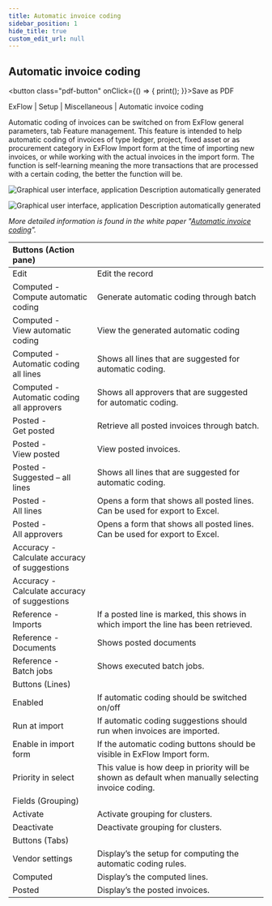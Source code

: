 ```yaml
---
title: Automatic invoice coding
sidebar_position: 1
hide_title: true
custom_edit_url: null
---
```

## Automatic invoice coding 
<button class="pdf-button" onClick={() => { print(); }}>Save as PDF</button>

ExFlow \| Setup \| Miscellaneous \| Automatic invoice coding<br/>

Automatic coding of invoices can be switched on from ExFlow general parameters, tab Feature management. This feature is intended to help automatic coding of invoices of type ledger, project, fixed asset or as procurement category in ExFlow Import form at the time of importing new invoices, or while working with the actual invoices in the import form. The function is self-learning meaning the more transactions that are processed with a certain coding, the better the function will be.<br/>

![Graphical user interface, application Description automatically generated](@site/static/img/media/image608.png)<br/>

![Graphical user interface, application Description automatically generated](@site/static/img/media/image88.png)<br/>

*More detailed information is found in the white paper "[Automatic invoice coding](https://support.signupsoftware.com/knowledgebase/article/KA-01149)".*<br/>


|Buttons (Action pane)| |
|:-|:-|
|Edit|Edit the record|
|Computed -<br/>Compute automatic coding|Generate automatic coding through batch|
|Computed -<br/>View automatic coding|View the generated automatic coding|
|Computed -<br/>Automatic coding all lines|Shows all lines that are suggested for automatic coding.|
|Computed -<br/>Automatic coding all approvers|Shows all approvers that are suggested for automatic coding.|
|Posted -<br/>Get posted|Retrieve all posted invoices through batch.|
|Posted -<br/>View posted|View posted invoices.|
|Posted -<br/>Suggested – all lines|Shows all lines that are suggested for automatic coding.|
|Posted -<br/>All lines|Opens a form that shows all posted lines. Can be used for export to Excel.|
|Posted -<br/>All approvers|Opens a form that shows all posted lines. Can be used for export to Excel.|
|Accuracy -<br/>Calculate accuracy of suggestions|
|Accuracy -<br/>Calculate accuracy of suggestions|
|Reference -<br/>Imports|If a posted line is marked, this shows in which import the line has been retrieved.|
|Reference -<br/>Documents|Shows posted documents|
|Reference -<br/>Batch jobs|Shows executed batch jobs.|
|Buttons (Lines)|
|Enabled|If automatic coding should be switched on/off|
|Run at import|If automatic coding suggestions should run when invoices are imported.|
|Enable in import form|If the automatic coding buttons should be visible in ExFlow Import form.|
|Priority in select|This value is how deep in priority will be shown as default when manually selecting invoice coding.|
|Fields (Grouping)|
|Activate|Activate grouping for clusters.|
|Deactivate|Deactivate grouping for clusters.|
|Buttons (Tabs)|
|Vendor settings|Display’s the setup for computing the automatic coding rules.|
|Computed|Display’s the computed lines.|
|Posted|Display’s the posted invoices.|


